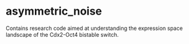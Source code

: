 # asymmetric_noise
Contains research code aimed at understanding the expression space landscape of the Cdx2-Oct4 bistable switch.
